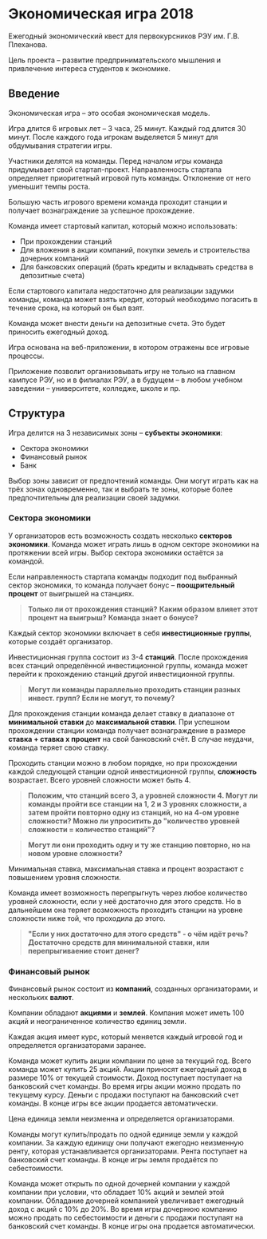 # Экономическая игра 2018

Ежегодный экономический квест для первокурсников РЭУ им. Г.В. Плеханова.

Цель проекта – развитие предпринимательского мышления и привлечение интереса студентов к экономике.

## Введение
Экономическая игра – это особая экономическая модель.

Игра длится 6 игровых лет – 3 часа, 25 минут. Каждый год длится 30 минут. После каждого года игрокам выделяется 5 минут для обдумывания стратегии игры.

Участники делятся на команды. Перед началом игры команда придумывает свой стартап-проект. Направленность стартапа определяет приоритетный игровой путь команды. Отклонение от него уменьшит темпы роста.

Большую часть игрового времени команда проходит станции и получает вознаграждение за успешное прохождение.

Команда имеет стартовый капитал, который можно использовать:

* При прохождении станций
* Для вложения в акции компаний, покупки земель и строительства дочерних компаний
* Для банковских операций (брать кредиты и вкладывать средства в депозитные счета)

Если стартового капитала недостаточно для реализации задумки команды, команда может взять кредит, который необходимо погасить в течение срока, на который он был взят.

Команда может внести деньги на депозитные счета. Это будет приносить ежегодный доход.

Игра основана на веб-приложении, в котором отражены все игровые процессы.

Приложение позволит организовывать игру не только на главном кампусе РЭУ, но и в филиалах РЭУ, а в будущем – в любом учебном заведении – университете, колледже, школе и пр.

## Структура

Игра делится на 3 независимых зоны – **субъекты экономики**:

* Сектора экономики
* Финансовый рынок
* Банк

Выбор зоны зависит от предпочтений команды. Они могут играть как на трёх зонах одновременно, так и выбрать те зоны, которые более предпочтительны для реализации своей задумки.

### Сектора экономики

У организаторов есть возможность создать несколько **секторов экономики**. Команда может играть лишь в одном секторе экономики на протяжении всей игры. Выбор сектора экономики остаётся за командой.

Если направленность стартапа команды подходит под выбранный сектор экономики, то команда получает бонус – **поощрительный процент** от выигрышей на станциях.

>**Только ли от прохождения станций?**
>**Каким образом влияет этот процент на выигрыш?**
>**Команда знает о бонусе?**

Каждый сектор экономики включает в себя **инвестиционные группы**, которые создаёт организатор.

Инвестиционная группа состоит из 3-4 **станций**. После прохождения всех станций определённой инвестиционной группы, команда может перейти к прохождению станций другой инвестиционной группы.

>**Могут ли команды параллельно проходить станции разных инвест. групп? Если не могут, то почему?**

Для прохождения станции команда делает ставку в диапазоне от **минимальной ставки** до **максимальной ставки**. При успешном прохождении станции команда получает вознаграждение в размере **ставка + ставка x процент** на свой банковский счёт. В случае неудачи, команда теряет свою ставку.

Проходить станции можно в любом порядке, но при прохождении каждой следующей станции одной инвестиционной группы, **сложность** возрастает. Всего уровней сложности может быть 4.

>**Положим, что станций всего 3, а уровней сложности 4. Могут ли команды пройти все станции на 1, 2 и 3 уровнях сложности, а затем пройти повторно одну из станций, но на 4-ом уровне сложности? Можно ли упроситить до "количество уровней сложности = количество станций"?**

>**Могут ли они проходить одну и ту же станцию повторно, но на новом уровне сложности?**

Минимальная ставка, максимальная ставка и процент возрастают с повышением уровня сложности.

Команда имеет возможность перепрыгнуть через любое количество уровней сложности, если у неё достаточно для этого средств. Но в дальнейшем она теряет возможность проходить станции на уровне сложности ниже той, что проходила до этого.

>**"Если у них достаточно для этого средств" - о чём идёт речь? Достаточно средств для минимальной ставки, или перепрыгиваение стоит денег?**

### Финансовый рынок

Финансовый рынок состоит из **компаний**, созданных организаторами, и нескольких **валют**.

Компании обладают **акциями** и **землей**. Компания может иметь 100 акций и неограниченное количество единиц земли.

Каждая акция имеет курс, который меняется каждый игровой год и определяется организаторами заранее.

Команда может купить акции компании по цене за текущий год. Всего команда может купить 25 акций. Акции приносят ежегодный доход в размере 10% от текущей стоимости. Доход поступает поступает на банковский счет команды. Во время игры акции можно продать по текущему курсу. Деньги с продажи поступают на банковский счет команды. В конце игры все акции продается автоматически.

Цена единица земли неизменна и определяется организаторами.

Команды могут купить/продать по одной единице земли у каждой компании. За каждую единицу они получают ежегодно неизменную ренту, которая устанавливается организаторами. Рента поступает на банковский счет команды. В конце игры земля продаётся по себестоимости.

Команда может открыть по одной дочерней компании у каждой компании при условии, что обладает 10% акций и землей этой компании. Обладание дочерней компанией увеличивает ежегодный доход с акций с 10% до 20%. Во время игры дочернюю компанию можно продать по себестоимости и деньги с продажи поступаят на банковский счет команды. В конце игры она продается автоматически.
